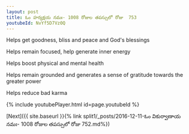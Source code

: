 ```yaml
---
layout: post
title: ఓం హర్యక్షయ నమః- 1008 రోజుల తపస్సులో రోజు  753
youtubeId: NvYf5D7Vz0Q
---
```

 
 
Helps get goodness, bliss and peace and God's blessings
 
Helps remain focused, help generate inner energy 
 
Helps boost physical and mental health 
 
Helps remain grounded and generates a sense of gratitude towards the greater power 
 
Helps reduce bad karma
 
 
 
 


{% include youtubePlayer.html id=page.youtubeId %}
 
[Next]({{ site.baseurl }}{% link  split1/_posts/2016-12-11-ఓం వికుర్వాణాయ నమః- 1008 రోజుల తపస్సులో రోజు  752.md%})
 
